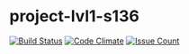 # project-lvl1-s136

[![Build Status](https://travis-ci.org/igor-i/project-lvl1-s136.svg?branch=master)](https://travis-ci.org/igor-i/project-lvl1-s136)
[![Code Climate](https://codeclimate.com/github/igor-i/project-lvl1-s136/badges/gpa.svg)](https://codeclimate.com/github/igor-i/project-lvl1-s136)
[![Issue Count](https://codeclimate.com/github/igor-i/project-lvl1-s136/badges/issue_count.svg)](https://codeclimate.com/github/igor-i/project-lvl1-s136)
